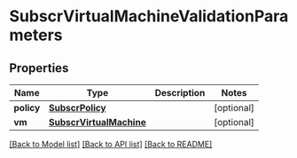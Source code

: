 # SubscrVirtualMachineValidationParameters

## Properties
Name | Type | Description | Notes
------------ | ------------- | ------------- | -------------
**policy** | [**SubscrPolicy**](SubscrPolicy.md) |  | [optional] 
**vm** | [**SubscrVirtualMachine**](SubscrVirtualMachine.md) |  | [optional] 

[[Back to Model list]](../README.md#documentation-for-models) [[Back to API list]](../README.md#documentation-for-api-endpoints) [[Back to README]](../README.md)


